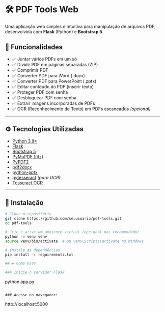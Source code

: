 # 🛠️ PDF Tools Web

Uma aplicação web simples e intuitiva para manipulação de arquivos PDF, desenvolvida com **Flask** (Python) e **Bootstrap 5**.

## 📌 Funcionalidades

- ✅ Juntar vários PDFs em um só
- ✅ Dividir PDF em páginas separadas (ZIP)
- ✅ Comprimir PDF
- ✅ Converter PDF para Word (.docx)
- ✅ Converter PDF para PowerPoint (.pptx)
- ✅ Editar conteúdo do PDF (inserir texto)
- ✅ Proteger PDF com senha
- ✅ Desbloquear PDF com senha
- ✅ Extrair imagens incorporadas de PDFs
- ✅ OCR (Reconhecimento de Texto) em PDFs escaneados *(opcional)*

---

## ⚙️ Tecnologias Utilizadas

- [Python 3.8+](https://www.python.org/)
- [Flask](https://flask.palletsprojects.com/)
- [Bootstrap 5](https://getbootstrap.com/)
- [PyMuPDF (fitz)](https://pymupdf.readthedocs.io/)
- [PyPDF2](https://pythonhosted.org/PyPDF2/)
- [pdf2docx](https://pypi.org/project/pdf2docx/)
- [python-pptx](https://python-pptx.readthedocs.io/)
- [pytesseract](https://pypi.org/project/pytesseract/) *(para OCR)*
- [Tesseract OCR](https://github.com/tesseract-ocr/tesseract)

---

## 🚀 Instalação

```bash
# Clone o repositório
git clone https://github.com/seuusuario/pdf-tools.git
cd pdf-tools

# Crie e ative um ambiente virtual (opcional mas recomendado)
python -m venv venv
source venv/bin/activate  # ou venv\Scripts\activate no Windows

# Instale as dependências
pip install -r requirements.txt

## ▶️ Como Usar

### Inicie o servidor Flask
```
python app.py
```

### Acesse no navegador:

```
http://localhost:5000
```
